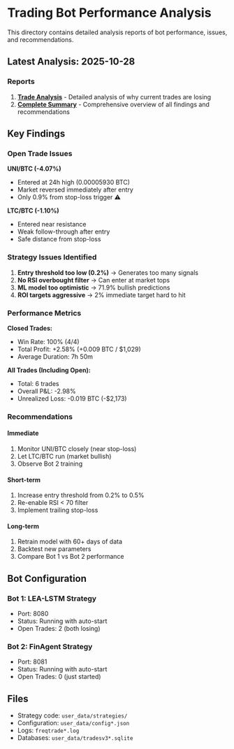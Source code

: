 # Trading Bot Performance Analysis

This directory contains detailed analysis reports of bot performance, issues, and recommendations.

## Latest Analysis: 2025-10-28

### Reports

1. **[Trade Analysis](TRADE_ANALYSIS_2025-10-28.md)** - Detailed analysis of why current trades are losing
2. **[Complete Summary](COMPLETE_SUMMARY_2025-10-28.md)** - Comprehensive overview of all findings and recommendations

## Key Findings

### Open Trade Issues

**UNI/BTC (-4.07%)**
- Entered at 24h high (0.00005930 BTC)
- Market reversed immediately after entry
- Only 0.9% from stop-loss trigger ⚠️

**LTC/BTC (-1.10%)**
- Entered near resistance
- Weak follow-through after entry
- Safe distance from stop-loss

### Strategy Issues Identified

1. **Entry threshold too low (0.2%)** → Generates too many signals
2. **No RSI overbought filter** → Can enter at market tops
3. **ML model too optimistic** → 71.9% bullish predictions
4. **ROI targets aggressive** → 2% immediate target hard to hit

### Performance Metrics

**Closed Trades:**
- Win Rate: 100% (4/4)
- Total Profit: +2.58% (+0.009 BTC / $1,029)
- Average Duration: 7h 50m

**All Trades (Including Open):**
- Total: 6 trades
- Overall P&L: -2.98%
- Unrealized Loss: -0.019 BTC (-$2,173)

### Recommendations

#### Immediate
1. Monitor UNI/BTC closely (near stop-loss)
2. Let LTC/BTC run (market bullish)
3. Observe Bot 2 training

#### Short-term
1. Increase entry threshold from 0.2% to 0.5%
2. Re-enable RSI < 70 filter
3. Implement trailing stop-loss

#### Long-term
1. Retrain model with 60+ days of data
2. Backtest new parameters
3. Compare Bot 1 vs Bot 2 performance

## Bot Configuration

### Bot 1: LEA-LSTM Strategy
- Port: 8080
- Status: Running with auto-start
- Open Trades: 2 (both losing)

### Bot 2: FinAgent Strategy
- Port: 8081
- Status: Running with auto-start
- Open Trades: 0 (just started)

## Files

- Strategy code: `user_data/strategies/`
- Configuration: `user_data/config*.json`
- Logs: `freqtrade*.log`
- Databases: `user_data/tradesv3*.sqlite`

